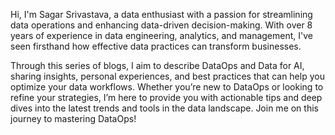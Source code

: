 Hi, I'm Sagar Srivastava, a data enthusiast with a passion for streamlining data operations and enhancing data-driven decision-making. With over 8 years of experience in data engineering, analytics, and management, I've seen firsthand how effective data practices can transform businesses.

Through this series of blogs, I aim to describe DataOps and Data for AI, sharing insights, personal experiences, and best practices that can help you optimize your data workflows. Whether you’re new to DataOps or looking to refine your strategies, I’m here to provide you with actionable tips and deep dives into the latest trends and tools in the data landscape. Join me on this journey to mastering DataOps!


